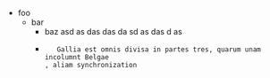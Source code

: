 * foo
  - bar
    - baz asd as das das da sd as das d as
    * ```
         Gallia est omnis divisa in partes tres, quarum unam incolumnt Belgae
      , aliam synchronization
      ```